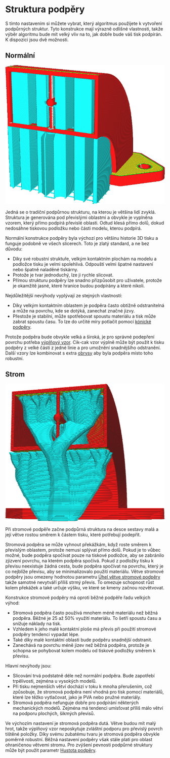 Struktura podpěry
====
S tímto nastavením si můžete vybrat, který algoritmus použijete k vytvoření podpůrných struktur. Tyto konstrukce mají výrazně odlišné vlastnosti, takže výběr algoritmu bude mít velký vliv na to, jak dobře bude váš tisk podpírán. K dispozici jsou dvě možnosti.

Normální
----
![Normální podpůrná konstrukce](../../../articles/images/support_type_everywhere.png)

Jedná se o tradiční podpůrnou strukturu, na kterou je většina lidí zvyklá. Struktura je generována pod převislými oblastmi a obvykle je vyplněna vzorem, který přímo podpírá převislé oblasti. Odtud klesá přímo dolů, dokud nedosáhne tiskovou podložku nebo části modelu, kterou podpírá.

Normální konstrukce podpěry byla výchozí pro většinu historie 3D tisku a funguje podobně ve všech slicerech. Toto je zlatý standard, a ne bez důvodu:
* Díky své robustní struktuře, velkým kontaktním plochám na modelu a podložce tisku je velmi spolehlivá. Odpouští velmi špatné nastavení nebo špatně naladěné tiskárny.
* Protože je tvar jednoduchý, lze ji rychle slicovat.
* Přímou strukturu podpěry lze snadno přizpůsobit pro uživatele, protože je okamžitě jasné, které hranice budou podpírány a které nikoli.

Nejdůležitější nevýhody vyplývají ze stejných vlastností:
* Díky velkým kontaktním oblastem je podpěra často obtížně odstranitelná a může na povrchu, kde se dotýká, zanechat značné jizvy.
* Přestože je stabilní, může spotřebovat spoustu materiálu a tisk může zabrat spoustu času. To lze do určité míry potlačit pomocí [kónické podpěry](../experimental/conical_overhang_enabled.md).

Protože podpěra bude obvykle velká a široká, je pro správné podepření povrchu potřeba [výplňový vzor](support_pattern.md). Cik-cak vzor výplně může být použit k tisku podpěry z velké části z jedné linie a pro umožnění snadnějšího odstranění. Další vzory lze kombinovat s extra [obrysy](support_wall_count.md) aby byla podpěra místo toho robustní.

Strom
----
![Stromová podpěra](../../../articles/images/support_structure_tree.png)

Při stromové podpěře začne podpůrná struktura na desce sestavy malá a její větve rostou směrem k částem tisku, které potřebují podepřít.

Stromová podpěra se může vyhnout překážkám, když roste směrem k převislým oblastem, protože nemusí splývat přímo dolů. Pokud je to vůbec možné, bude podpěra spočívat pouze na tiskové podložce, aby se zabránilo zjizvení povrchu, na kterém podpěra spočívá. Pokud z podložky tisku k převisu neexistuje žádná cesta, bude podpěra spočívat na povrchu, který je co nejblíže převisu, aby se minimalizovalo použití materiálu. Větve stromové podpěry jsou omezeny hodnotou parametru [Úhel větve stromové podpěry](support_tree_angle.md) takže samotné nevytváří příliš strmý převis. To omezuje schopnost růst kolem překážek a také určuje výšku, ve které se kmeny začnou rozvětvovat.

Konstrukce stromové podpěry má oproti běžné podpěře řadu velkých výhod:
* Stromová podpěra často používá mnohem méně materiálu než běžná podpěra. Běžné je 25 až 50% využití materiálu. To šetří spoustu času a snižuje náklady na tisk.
* Vzhledem k jeho malé kontaktní ploše má převis při použití stromové podpěry tendenci vypadat lépe.
* Také díky malé kontaktní oblasti bude podpěru snadnější odstranit.
* Zanechává na povrchu méně jizev než běžná podpěra, protože je schopna se pohybovat kolem modelu od tiskové podložky směrem k převisu.

Hlavní nevýhody jsou:
* Slicování trvá podstatně déle než normální podpěra. Bude zapotřebí trpělivosti, zejména u vysokých modelů.
* Při tisku nejmenších větví dochází v toku k mnoha přerušením, což způsobuje, že stromová podpěra není vhodná pro tisk pomocí materiálů, které lze těžko vytlačovat, jako je PVA nebo pružné materiály.
* Stromová podpěra nefunguje dobře pro podpírání některých mechanických modelů. Zejména má tendenci umísťovat příliš málo větví na podporu plochých, šikmých převisů.

Ve výchozím nastavení je stromová podpěra dutá. Větve budou mít malý hrot, takže výplňový vzor neposkytuje zvláštní podporu pro převislý povrch tištěné položky. Díky svému zubatému tvaru je stromová podpěra obvykle poměrně robustní. Běžná nastavení podpěry však stále platí pro oblast ohraničenou větvemi stromu. Pro zvýšení pevnosti podpůrné struktury může být použit parametr [Hustota podpěry](support_infill_rate.md).